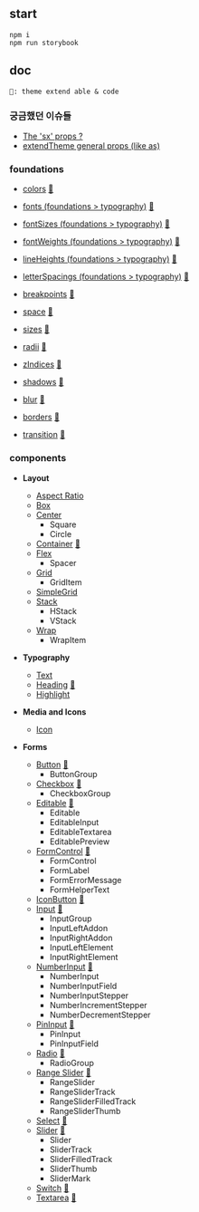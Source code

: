 ## start

```'
npm i
npm run storybook
```

## doc

```
🎨: theme extend able & code
```

### 궁금했던 이슈들

- [The 'sx' props ?](https://github.com/yjkwon07/CMS-uikit/issues/8)
- [extendTheme general props (like as)](https://github.com/yjkwon07/CMS-uikit/issues/16)

### foundations

- [colors](https://github.com/yjkwon07/CMS-uikit/issues/2) [🎨](https://github.com/yjkwon07/CMS-uikit/blob/master/src/theme/foundations/colors.ts)

- [fonts (foundations > typography)](https://github.com/yjkwon07/CMS-uikit/issues/7) [🎨](https://github.com/yjkwon07/CMS-uikit/blob/master/src/theme/foundations/typography.ts)
- [fontSizes (foundations > typography)](https://github.com/yjkwon07/CMS-uikit/issues/7) [🎨](https://github.com/yjkwon07/CMS-uikit/blob/master/src/theme/foundations/typography.ts)
- [fontWeights (foundations > typography)](https://github.com/yjkwon07/CMS-uikit/issues/7) [🎨](https://github.com/yjkwon07/CMS-uikit/blob/master/src/theme/foundations/typography.ts)
- [lineHeights (foundations > typography)](https://github.com/yjkwon07/CMS-uikit/issues/7) [🎨](https://github.com/yjkwon07/CMS-uikit/blob/master/src/theme/foundations/typography.ts)
- [letterSpacings (foundations > typography)](https://github.com/yjkwon07/CMS-uikit/issues/7) [🎨](https://github.com/yjkwon07/CMS-uikit/blob/master/src/theme/foundations/typography.ts)

- [breakpoints](https://github.com/yjkwon07/CMS-uikit/issues/14) [🎨](https://github.com/yjkwon07/CMS-uikit/blob/master/src/theme/foundations/breakpoints.ts)

- [space](https://github.com/yjkwon07/CMS-uikit/issues/17) [🎨](https://github.com/yjkwon07/CMS-uikit/blob/master/src/theme/foundations/space.ts)

- [sizes](https://github.com/yjkwon07/CMS-uikit/issues/19) [🎨](https://github.com/yjkwon07/CMS-uikit/blob/master/src/theme/foundations/sizes.ts)

- [radii](https://github.com/yjkwon07/CMS-uikit/issues/22) [🎨](https://github.com/yjkwon07/CMS-uikit/blob/master/src/theme/foundations/radii.ts)

- [zIndices](https://github.com/yjkwon07/CMS-uikit/issues/24) [🎨](https://github.com/yjkwon07/CMS-uikit/blob/master/src/theme/foundations/zIndices.ts)

- [shadows](https://github.com/yjkwon07/CMS-uikit/issues/52) [🎨](https://github.com/yjkwon07/CMS-uikit/blob/master/src/theme/foundations/shadows.ts)

- [blur](https://github.com/yjkwon07/CMS-uikit/issues/51) [🎨](https://github.com/yjkwon07/CMS-uikit/blob/master/src/theme/foundations/blur.ts)

- [borders](https://github.com/yjkwon07/CMS-uikit/issues/52) [🎨](https://github.com/yjkwon07/CMS-uikit/blob/master/src/theme/foundations/borders.ts)

- [transition](https://github.com/yjkwon07/CMS-uikit/issues/55) [🎨](https://github.com/yjkwon07/CMS-uikit/blob/master/src/theme/foundations/transition.ts)

### components

- **Layout**
  - [Aspect Ratio](https://github.com/yjkwon07/CMS-uikit/issues/48)
  - [Box](https://github.com/yjkwon07/CMS-uikit/issues/31)
  - [Center](https://github.com/yjkwon07/CMS-uikit/issues/40)
    - Square
    - Circle
  - [Container](https://github.com/yjkwon07/CMS-uikit/issues/42) [🎨](https://github.com/yjkwon07/CMS-uikit/blob/master/src/theme/components/Container.ts)
  - [Flex](https://github.com/yjkwon07/CMS-uikit/issues/33)
    - Spacer
  - [Grid](https://github.com/yjkwon07/CMS-uikit/issues/36)
    - GridItem
  - [SimpleGrid](https://github.com/yjkwon07/CMS-uikit/issues/38)
  - [Stack](https://github.com/yjkwon07/CMS-uikit/issues/44)
    - HStack
    - VStack
  - [Wrap](https://github.com/yjkwon07/CMS-uikit/issues/46)
    - WrapItem
  
- **Typography**
  - [Text](https://github.com/yjkwon07/CMS-uikit/issues/2)
  - [Heading](https://github.com/yjkwon07/CMS-uikit/issues/2) [🎨](https://github.com/yjkwon07/CMS-uikit/blob/master/src/theme/components/Heading.ts)
  - [Highlight](https://github.com/yjkwon07/CMS-uikit/issues/2)

- **Media and Icons**
  - [Icon](https://github.com/yjkwon07/CMS-uikit/issues/29)

- **Forms**
  - [Button](https://github.com/yjkwon07/CMS-uikit/issues/1) [🎨](https://github.com/yjkwon07/CMS-uikit/blob/master/src/theme/components/Button.ts)
    - ButtonGroup
  - [Checkbox](https://github.com/yjkwon07/chakra-uikit/issues/59) [🎨](https://github.com/yjkwon07/CMS-uikit/blob/master/src/theme/components/Checkbox.ts)
    - CheckboxGroup
  - [Editable](https://github.com/yjkwon07/chakra-uikit/issues/59) [🎨](https://github.com/yjkwon07/CMS-uikit/blob/master/src/theme/components/Editable.ts)
    - Editable
    - EditableInput
    - EditableTextarea
    - EditablePreview
  - [FormControl](https://github.com/yjkwon07/chakra-uikit/issues/61) [🎨](https://github.com/yjkwon07/CMS-uikit/blob/master/src/theme/components/Form.ts)
    - FormControl
    - FormLabel
    - FormErrorMessage
    - FormHelperText
  - [IconButton](https://github.com/yjkwon07/chakra-uikit/issues/62) [🎨](https://github.com/yjkwon07/CMS-uikit/blob/master/src/theme/components/Button.ts)
  - [Input](https://github.com/yjkwon07/chakra-uikit/issues/63) [🎨](https://github.com/yjkwon07/CMS-uikit/blob/master/src/theme/components/Input.ts)
    - InputGroup
    - InputLeftAddon
    - InputRightAddon
    - InputLeftElement
    - InputRightElement
  - [NumberInput](https://github.com/yjkwon07/chakra-uikit/issues/64) [🎨](https://github.com/yjkwon07/CMS-uikit/blob/master/src/theme/components/NumberInput.ts)
    - NumberInput
    - NumberInputField
    - NumberInputStepper
    - NumberIncrementStepper
    - NumberDecrementStepper
  - [PinInput](https://github.com/yjkwon07/chakra-uikit/issues/67) [🎨](https://github.com/yjkwon07/CMS-uikit/blob/master/src/theme/components/PinInput.ts)
    - PinInput
    - PinInputField
  - [Radio](https://github.com/yjkwon07/chakra-uikit/issues/67) [🎨](https://github.com/yjkwon07/CMS-uikit/blob/master/src/theme/components/Radio.ts)
    - RadioGroup
  - [Range Slider](https://github.com/yjkwon07/chakra-uikit/issues/67) [🎨](https://github.com/yjkwon07/CMS-uikit/blob/master/src/theme/components/Slider.ts)
    - RangeSlider
    - RangeSliderTrack
    - RangeSliderFilledTrack
    - RangeSliderThumb
  - [Select](https://github.com/yjkwon07/chakra-uikit/issues/68) [🎨](https://github.com/yjkwon07/CMS-uikit/blob/master/src/theme/components/Select.ts)
  - [Slider](https://github.com/yjkwon07/chakra-uikit/issues/69) [🎨](https://github.com/yjkwon07/CMS-uikit/blob/master/src/theme/components/Slider.ts)
    - Slider
    - SliderTrack
    - SliderFilledTrack
    - SliderThumb
    - SliderMark
  - [Switch](https://github.com/yjkwon07/chakra-uikit/issues/70) [🎨](https://github.com/yjkwon07/CMS-uikit/blob/master/src/theme/components/Switch.ts)
  - [Textarea](https://github.com/yjkwon07/chakra-uikit/issues/71) [🎨](https://github.com/yjkwon07/CMS-uikit/blob/master/src/theme/components/Textarea.ts)